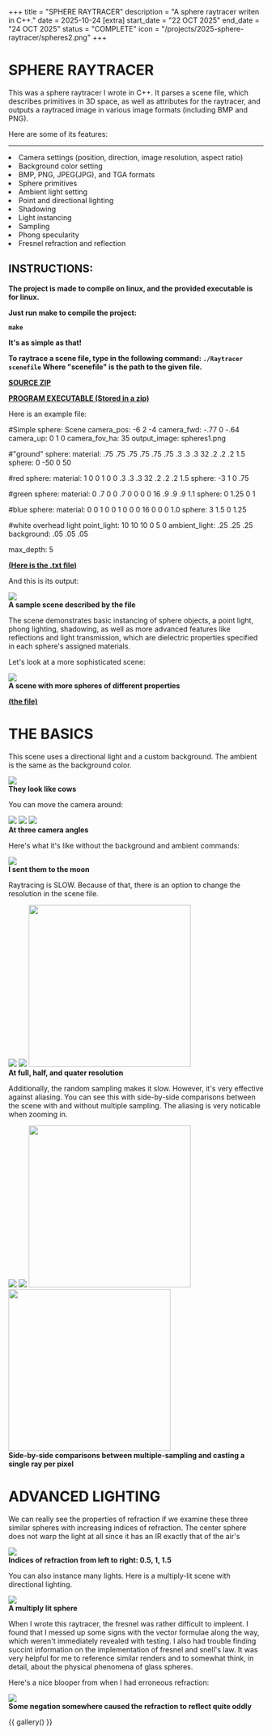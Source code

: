 +++
title = "SPHERE RAYTRACER" 
description = "A sphere raytracer writen in C++."
date = 2025-10-24
[extra]
start_date = "22 OCT 2025"
end_date = "24 OCT 2025"
status = "COMPLETE"
icon = "/projects/2025-sphere-raytracer/spheres2.png"
+++

<div class="bannervw" style="background-image: url('spheres2.png');"></div>

<h1 class="article-title">SPHERE RAYTRACER</h1>

This was a sphere raytracer I wrote in C++. It parses a scene file, which describes primitives in 3D space, as well as attributes for the raytracer, and outputs a raytraced image in various image formats (including BMP and PNG).

Here are some of its features:
<hr class="type1">
<div class="textbox">
    <li>Camera settings (position, direction, image resolution, aspect ratio)</li>
    <li>Background color setting</li>
    <li>BMP, PNG, JPEG(JPG), and TGA formats</li>
    <li>Sphere primitives</li>
    <li>Ambient light setting</li>
    <li>Point and directional lighting</li>
    <li>Shadowing</li>
    <li>Light instancing</li>
    <li>Sampling</li>
    <li>Phong specularity</li>
    <li>Fresnel refraction and reflection</li>
</div>

<h2>INSTRUCTIONS:</h2>
<div class="textbox">
<b>The project is made to compile on linux, and the provided executable is for linux. 

Just run make to compile the project:

<code>make</code>

It's as simple as that!

To raytrace a scene file, type in the following command:
<code>./Raytracer scenefile</code>
Where "scenefile" is the path to the given file.

<b><a href="sphere-raytracer.zip">SOURCE ZIP</a></b>

<b><a href="raytracer-executable.zip">PROGRAM EXECUTABLE (Stored in a zip)</a></b>
</b>

Here is an example file:
<div class="textbox">
#Simple sphere: Scene
camera_pos: -6 2 -4
camera_fwd: -.77 0 -.64
camera_up:  0 1 0
camera_fov_ha: 35
output_image: spheres1.png

#"ground" sphere:
material: .75 .75 .75 .75 .75 .75 .3 .3 .3 32 .2 .2 .2 1.5
sphere: 0 -50 0 50

#red sphere:
material: 1 0 0 1 0 0 .3 .3 .3 32 .2 .2 .2 1.5
sphere: -3 1 0 .75

#green sphere:
material: 0 .7 0 0 .7 0 0 0 0 16 .9 .9 .9 1.1
sphere: 0 1.25 0 1

#blue sphere:
material: 0 0 1 0 0 1 0 0 0 16 0 0 0 1.0
sphere: 3 1.5 0 1.25

#white overhead light
point_light: 10 10 10 0 5 0
ambient_light: .25 .25 .25
background: .05 .05 .05

max_depth: 5
</div>
<b><a href="spheres1.txt">(Here is the .txt file)</a></b>

And this is its output:

<div class="captionedfigure">
    <div class="figure3">
        <img src = "spheres1.png"/>
    </div>
    <span>
        <b>A sample scene described by the file</b>
    </span>
</div>

The scene demonstrates basic instancing of sphere objects, a point light, phong lighting, shadowing, as well as more advanced features like reflections and light transmission, which are dielectric properties specified in each sphere's assigned materials.

Let's look at a more sophisticated scene:


<div class="captionedfigure">
    <div class="figure3">
        <img src = "spheres2.png"/>
    </div>
    <span>
        <b>A scene with more spheres of different properties</b>
    </span>
</div>

<b><a href="spheres2.txt">(the file)</a></b>

<div class="bannervw" style="background-image: url('cows.png');"></div>

<h1 class="article-title">THE BASICS</h1>

This scene uses a directional light and a custom background. The ambient is the same as the background color. 

<div class="captionedfigure">
    <div class="figure3">
        <img src = "cows.png"/>
    </div>
    <span>
        <b>They look like cows</b>
    </span>
</div>

You can move the camera around:

<div class="captionedfigure">
    <div class="figure">
        <img src = "cows.png"/>
        <img src = "cows-angle3.png"/>
        <img src = "cows-angle2.png"/>
    </div>
    <span>
        <b>At three camera angles</b>
    </span>
</div>

Here's what it's like without the background and ambient commands:

<div class="captionedfigure">
    <div class="figure3">
        <img src = "moon-cows.png"/>
    </div>
    <span>
        <b>I sent them to the moon</b>
    </span>
</div>

Raytracing is SLOW. Because of that, there is an option to change the resolution in the scene file.

<div class="captionedfigure">
    <div class="figure">
        <img src = "cows.png"/>
        <img src = "cows-halfres.png"/>
        <img src = "cows-quarterres.png" height = 320/>
    </div>
    <span>
        <b>At full, half, and quater resolution</b>
    </span>
</div>

Additionally, the random sampling makes it slow. However, it's very effective against aliasing. You can see this with side-by-side comparisons between the scene with and without multiple sampling. The aliasing is very noticable when zooming in.

<div class="captionedfigure">
    <div class="figure">
        <img src = "cows.png"/>
        <img src = "cows-nosample.png"/>
        <img src = "cows-cropped.png" height = 320/>
        <img src = "cows-nosample-cropped.png" height = 320/>
    </div>
    <span>
        <b>Side-by-side comparisons between multiple-sampling and casting a single ray per pixel</b>
    </span>
</div>

<div class="bannervw" style="background-image: url('spheres2-blooper.png');"></div>

<h1 class="article-title">ADVANCED LIGHTING</h1>

We can really see the properties of refraction if we examine these three similar spheres with increasing indices of refraction. The center sphere does not warp the light at all since it has an IR exactly that of the air's

<div class="captionedfigure">
    <div class="figure3">
        <img src ="refraction-spheres.png"/>
    </div>
    <span>
        <b>Indices of refraction from left to right: 0.5, 1, 1.5</b>
    </span>
</div>

You can also instance many lights. Here is a multiply-lit scene with directional lighting.


<div class="captionedfigure">
    <div class="figure3">
        <img src ="multilit-sphere.png"/>
    </div>
    <span>
        <b>A multiply lit sphere</b>
    </span>
</div>

When I wrote this raytracer, the fresnel was rather difficult to impleent. I found that I messed up some signs with the vector formulae along the way, which weren't immediately revealed with testing. I also had trouble finding succint information on the implementation of fresnel and snell's law. It was very helpful for me to reference similar renders and to somewhat think, in detail, about the physical phenomena of glass spheres. 

Here's a nice blooper from when I had erroneous refraction:

<div class="captionedfigure">
    <div class="figure3">
        <img src ="spheres2-blooper.png"/>
    </div>
    <span>
        <b>Some negation somewhere caused the refraction to reflect quite oddly</b>
    </span>
</div>

{{ gallery() }}